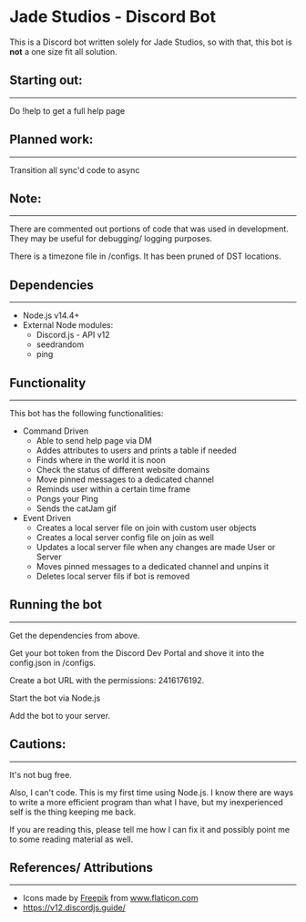 # Jade Studios - Discord Bot

This is a Discord bot written solely for Jade Studios, so with that, this bot is **not** a one size fit all solution.

## Starting out:
---
Do !help to get a full help page

## Planned work:
---
Transition all sync'd code to async

## Note:
---
There are commented out portions of code that was used in development. They may be useful for debugging/ logging purposes.

There is a timezone file in /configs. It has been pruned of DST locations. 

## Dependencies
---
* Node.js v14.4+
* External Node modules:
    * Discord.js - API v12
    * seedrandom
    * ping

## Functionality
---
This bot has the following functionalities:
* Command Driven
    * Able to send help page via DM
    * Addes attributes to users and prints a table if needed
    * Finds where in the world it is noon 
    * Check the status of different website domains
    * Move pinned messages to a dedicated channel
    * Reminds user within a certain time frame
    * Pongs your Ping
    * Sends the catJam gif 
* Event Driven
    * Creates a local server file on join with custom user objects
    * Creates a local server config file on join as well
    * Updates a local server file when any changes are made User or Server
    * Moves pinned messages to a dedicated channel and unpins it
    * Deletes local server fils if bot is removed

## Running the bot
---
Get the dependencies from above. 

Get your bot token from the Discord Dev Portal and shove it into the config.json in /configs. 

Create a bot URL with the permissions: 2416176192. 

Start the bot via Node.js

Add the bot to your server.

## Cautions:
---
It's not bug free.

Also, I can't code. This is my first time using Node.js. I know there are ways to write a more efficient program than what I have, but my inexperienced self is the thing keeping me back.

If you are reading this, please tell me how I can fix it and possibly point me to some reading material as well. 


## References/ Attributions
---
* <div>Icons made by <a href="https://www.freepik.com" title="Freepik">Freepik</a> from <a href="https://www.flaticon.com/" title="Flaticon">www.flaticon.com</a></div>
* https://v12.discordjs.guide/